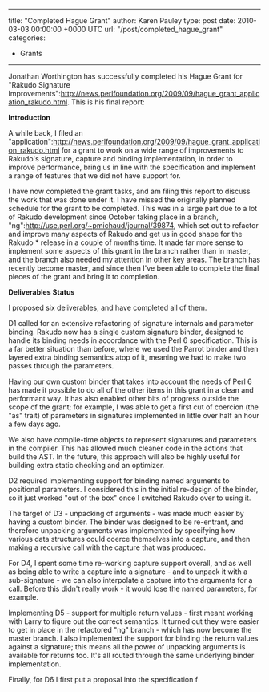 
---
title: "Completed Hague Grant"
author: Karen Pauley
type: post
date: 2010-03-03 00:00:00 +0000 UTC
url: "/post/completed_hague_grant"
categories:
 - Grants

---

Jonathan Worthington has successfully completed his Hague Grant for "Rakudo Signature Improvements":http://news.perlfoundation.org/2009/09/hague_grant_application_rakudo.html.  This is his final report:

**Introduction**

A while back, I filed an "application":http://news.perlfoundation.org/2009/09/hague_grant_application_rakudo.html for a grant to work on a wide range of improvements to Rakudo's signature, capture and binding implementation, in order to improve performance, bring us in line with the specification and implement a range of features that we did not have support for.

I have now completed the grant tasks, and am filing this report to discuss the work that was done under it. I have missed the originally planned schedule for the grant to be completed. This was in a large part due to a lot of Rakudo development since October taking place in a branch, "ng":http://use.perl.org/~pmichaud/journal/39874, which set out to refactor and improve many aspects of Rakudo and get us in good shape for the Rakudo * release in a couple of months time. It made far more sense to implement some aspects of this grant in the branch rather than in master, and the branch also needed my attention in other key areas. The branch has recently become master, and since then I've been able to complete the final pieces of the grant and bring it to completion.

**Deliverables Status**

I proposed six deliverables, and have completed all of them.

D1 called for an extensive refactoring of signature internals and parameter binding. Rakudo now has a single custom signature binder, designed to handle its binding needs in accordance with the Perl 6 specification. This is a far better situation than before, where we used the Parrot binder and then layered extra binding semantics atop of it, meaning we had to make two passes through the parameters.

Having our own custom binder that takes into account the needs of Perl 6 has made it possible to do all of the other items in this grant in a clean and performant way. It has also enabled other bits of progress outside the scope of the grant; for example, I was able to get a first cut of coercion (the "as" trait) of parameters in signatures implemented in little over half an hour a few days ago.

We also have compile-time objects to represent signatures and parameters in the compiler. This has allowed much cleaner code in the actions that build the AST. In the future, this approach will also be highly useful for building extra static checking and an optimizer.

D2 required implementing support for binding named arguments to positional parameters. I considered this in the initial re-design of the binder, so it just worked "out of the box" once I switched Rakudo over to using it.

The target of D3 - unpacking of arguments - was made much easier by having a custom binder. The binder was designed to be re-entrant, and therefore unpacking arguments was implemented by specifying how various data structures could coerce themselves into a capture, and then making a recursive call with the capture that was produced.

For D4, I spent some time re-working capture support overall, and as well as being able to write a capture into a signature - and to unpack it with a sub-signature - we can also interpolate a capture into the arguments for a call. Before this didn't really work - it would lose the named parameters, for example.

Implementing D5 - support for multiple return values - first meant working with Larry to figure out the correct semantics. It turned out they were easier to get in place in the refactored "ng" branch - which has now become the master branch. I also implemented the support for binding the return values against a signature; this means all the power of unpacking arguments is available for returns too. It's all routed through the same underlying binder implementation.

Finally, for D6 I first put a proposal into the specification f